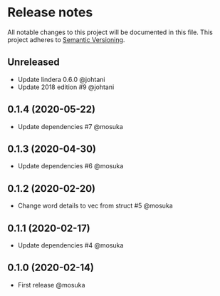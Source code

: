 # Release notes
All notable changes to this project will be documented in this file.
This project adheres to [Semantic Versioning](http://semver.org/).

## Unreleased
- Update lindera 0.6.0 @johtani
- Update 2018 edition #9 @johtani

## 0.1.4 (2020-05-22)
- Update dependencies #7 @mosuka

## 0.1.3 (2020-04-30)
- Update dependencies #6 @mosuka

## 0.1.2 (2020-02-20)
- Change word details to vec from struct #5 @mosuka

## 0.1.1 (2020-02-17)
- Update dependencies #4 @mosuka

## 0.1.0 (2020-02-14)
- First release @mosuka
